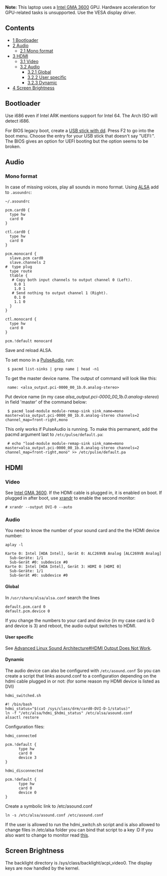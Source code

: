 **Note:** This laptop uses a [Intel GMA 3600](/index.php/Intel_GMA_3600 "Intel GMA 3600") GPU. Hardware acceleration for GPU-related tasks is unsupported. Use the VESA display driver.

## Contents

*   [1 Bootloader](#Bootloader)
*   [2 Audio](#Audio)
    *   [2.1 Mono format](#Mono_format)
*   [3 HDMI](#HDMI)
    *   [3.1 Video](#Video)
    *   [3.2 Audio](#Audio_2)
        *   [3.2.1 Global](#Global)
        *   [3.2.2 User specific](#User_specific)
        *   [3.2.3 Dynamic](#Dynamic)
*   [4 Screen Brightness](#Screen_Brightness)

## Bootloader

Use i686 even if Intel ARK mentions support for Intel 64\. The Arch ISO will detect i686.

For BIOS legacy boot, create a [USB stick with dd](/index.php/USB_flash_installation_media#Using_dd "USB flash installation media"). Press F2 to go into the boot menu. Choose the entry for your USB stick that doesn't say "UEFI:". The BIOS gives an option for UEFI booting but the option seems to be broken.

## Audio

### Mono format

In case of missing voices, play all sounds in mono format. Using [ALSA](/index.php/ALSA "ALSA") add to `.asoundrc`:

 `~/.asoundrc` 
```
pcm.card0 {
  type hw
  card 0
}

ctl.card0 {
  type hw
  card 0
}

pcm.monocard {
  slave.pcm card0
  slave.channels 2
#  type plug
  type route
  ttable {
   # Copy both input channels to output channel 0 (Left). 
    0.0 1
    1.0 1
   # Send nothing to output channel 1 (Right). 
    0.1 0
    1.1 0
  }
}

ctl.monocard {
  type hw
  card 0
} 

pcm.!default monocard

```

Save and reload ALSA.

To set mono in a [PulseAudio](/index.php/PulseAudio "PulseAudio"), run:

```
 $ pacmd list-sinks | grep name | head -n1 

```

To get the master device name. The output of command will look like this:

```
 name: <alsa_output.pci-0000_00_1b.0.analog-stereo>

```

Put device name (in my case *alsa_output.pci-0000_00_1b.0.analog-stereo*) in field 'master' of the command below:

```
 $ pacmd load-module module-remap-sink sink_name=mono master=alsa_output.pci-0000_00_1b.0.analog-stereo channels=2 channel_map=front-right,mono

```

This only works if PulseAudio is running. To make this permanent, add the pacmd argument last to `/etc/pulse/default.pa`:

```
 # echo "load-module module-remap-sink sink_name=mono master=alsa_output.pci-0000_00_1b.0.analog-stereo channels=2 channel_map=front-right,mono" >> /etc/pulse/default.pa

```

## HDMI

### Video

See [Intel GMA 3600](/index.php/Intel_GMA_3600 "Intel GMA 3600"). If the HDMI cable is plugged in, it is enabled on boot. If plugged in after boot, use [xrandr](/index.php/Xrandr "Xrandr") to enable the second monitor:

```
# xrandr --output DVI-0 --auto

```

### Audio

You need to know the number of your sound card and the the HDMI device number:

 `aplay -l` 
```
Karte 0: Intel [HDA Intel], Gerät 0: ALC269VB Analog [ALC269VB Analog]
  Sub-Geräte: 1/1
  Sub-Gerät #0: subdevice #0
Karte 0: Intel [HDA Intel], Gerät 3: HDMI 0 [HDMI 0]
  Sub-Geräte: 1/1
  Sub-Gerät #0: subdevice #0

```

#### Global

In `/usr/share/alsa/alsa.conf` search the lines

```
default.pcm.card 0
default.pcm.device 0

```

If you change the numbers to your card and device (in my case card is 0 and device is 3) and reboot, the audio output switches to HDMI.

#### User specific

See [Advanced Linux Sound Architecture#HDMI Output Does Not Work](/index.php/Advanced_Linux_Sound_Architecture#HDMI_Output_Does_Not_Work "Advanced Linux Sound Architecture").

#### Dynamic

The audio device can also be configured with `/etc/asound.conf` So you can create a script that links asound.conf to a configuration depending on the hdmi cable plugged in or not: (for some reason my HDMI device is listed as DVI)

 `hdmi_switched.sh` 
```
#! /bin/bash
hdmi_status="$(cat /sys/class/drm/card0-DVI-D-1/status)"
ln -f "/etc/alsa/hdmi_$hdmi_status" /etc/alsa/asound.conf
alsactl restore

```

Configuration files:

 `hdmi_connected` 
```
pcm.!default {
      type hw
      card 0
      device 3 
}

```
 `hdmi_disconnected` 
```
pcm.!default {
      type hw
      card 0
      device 0 
}

```

Create a symbolic link to /etc/asound.conf

```
ln -s /etc/alsa/asound.conf /etc/asound.conf

```

If the user is allowed to run the hdmi_switch.sh script and is also allowed to change files in /etc/alsa folder you can bind that script to a key :D If you also want to change to monitor read [this](/index.php/Advanced_Linux_Sound_Architecture#Using_udev_to_automatically_turn_HDMI_audio_on_or_off "Advanced Linux Sound Architecture").

## Screen Brightness

The backlight directory is /sys/class/backlight/acpi_video0\. The display keys are now handled by the kernel.